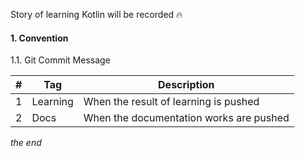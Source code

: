 Story of learning Kotlin will be recorded :fire:



#### 1. Convention



1.1. Git Commit Message

| #    | Tag      | Description                             |
| ---- | -------- | --------------------------------------- |
| 1    | Learning | When the result of learning is pushed   |
| 2    | Docs     | When the documentation works are pushed |



*the end*
